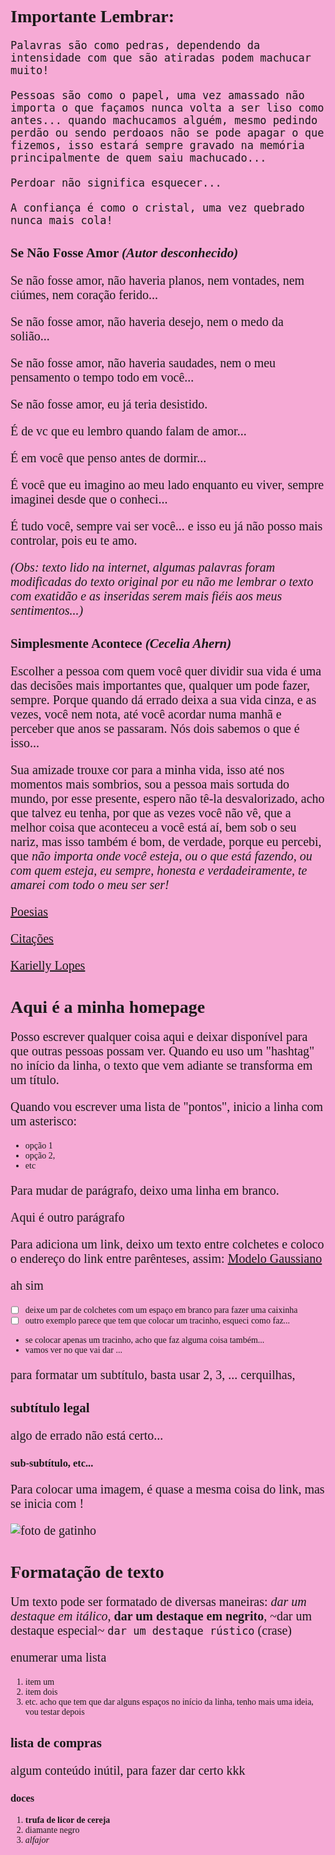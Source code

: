 <style>
 @import url('https://fonts.googleapis.com/css2?family=Niconne&display=swap');
 *{
  font-family: Niconne, cursive;
 }
 
 body, html {
  background-color: #f6aad5;/*#fe5caf*/
 }
 
 p {
  font-size: 20px;
 }
</style>

# Importante Lembrar:

`Palavras são como pedras, dependendo da intensidade com que são atiradas podem machucar muito!`

`Pessoas são como o papel, uma vez amassado não importa o que façamos nunca volta a ser liso como antes... quando machucamos alguém, mesmo pedindo perdão ou sendo perdoaos não se pode apagar o que fizemos, isso estará sempre gravado na memória principalmente de quem saiu machucado...`

`Perdoar não significa esquecer...`

`A confiança é como o cristal, uma vez quebrado nunca mais cola!`


## Se Não Fosse Amor *(Autor desconhecido)*

Se não fosse amor, não haveria planos, nem vontades, nem ciúmes, nem coração ferido...

Se não fosse amor, não haveria desejo, nem o medo da solião...

Se não fosse amor, não haveria saudades, nem o meu pensamento o tempo todo em você...

Se não fosse amor, eu já teria desistido.

É de vc que eu lembro quando falam de amor...

É em você que penso antes de dormir...

É você que eu imagino ao meu lado enquanto eu viver, sempre imaginei desde que o conheci...

É tudo você, sempre vai ser você... e isso eu já não posso mais controlar, pois eu te amo.

*(Obs: texto lido na internet, algumas palavras foram modificadas do texto original por eu não me lembrar o texto com exatidão e as inseridas serem mais fiéis aos meus sentimentos...)*

## Simplesmente Acontece *(Cecelia Ahern)*

Escolher a pessoa com quem você quer dividir sua vida é uma das decisões mais importantes que, qualquer um pode fazer, sempre. Porque quando dá errado deixa a sua vida cinza, e as vezes, você nem nota, até você acordar numa manhã e perceber que anos se passaram. Nós dois sabemos o que é isso...

Sua amizade trouxe cor para a minha vida, isso até nos momentos mais sombrios, sou a pessoa mais sortuda do mundo, por esse presente, espero não tê-la desvalorizado, acho que talvez eu tenha, por que as vezes você não vê, que a melhor coisa que aconteceu a você está aí, bem sob o seu nariz, mas isso também é bom, de verdade, porque eu percebi, que *não importa onde você esteja, ou o que está fazendo, ou com quem esteja, eu sempre, honesta e verdadeiramente, te amarei com todo o meu ser ser!*

[Poesias](poesias/vinicius-de-moraes/soneto-de-fidelidade.md) 

[Citações](citacoes/literarias/cora-coralina.md)

[Karielly Lopes](karielly.md)

# Aqui é a minha homepage


Posso escrever qualquer coisa aqui e deixar disponível para que outras pessoas possam ver.
Quando eu uso um "hashtag" no início da linha, o texto que vem adiante se transforma em um título.

Quando vou escrever uma lista de "pontos", inicio a linha com um asterisco:

* opção 1
* opção 2,
* etc

Para mudar de parágrafo, deixo uma linha em branco.

Aqui é outro parágrafo

Para adiciona um link, deixo um texto entre colchetes e coloco o endereço do link entre parênteses, assim:
[Modelo Gaussiano](http://tiny.cc/gaussiana)

ah sim

 - [ ] deixe um par de colchetes com um espaço em branco para fazer uma caixinha
 - [ ] outro exemplo parece que tem que colocar um tracinho, esqueci como faz...
 
 - se colocar apenas um tracinho, acho que faz alguma coisa também...
 - vamos ver no que vai dar ...
 
 para formatar um subtítulo, basta usar 2, 3, ... cerquilhas,
 
 ## subtítulo legal
 
 algo de errado não está certo...
 
 ### sub-subtítulo, etc...
 
 Para colocar uma imagem, é quase a mesma coisa do link, mas se inicia com !
 
 ![foto de gatinho](https://tse1.mm.bing.net/th?id=OIP.pbN8OZxbMej1QB68a3CkPQHaF7&pid=Api&rs=1&c=1&qlt=95&w=114&h=91)
 
 # Formatação de texto
 Um texto pode ser formatado de diversas maneiras: *dar um destaque em itálico*, **dar um destaque em negrito**, ~dar um destaque especial~ 
 `dar um destaque rústico` (crase)
 
 enumerar uma lista
   1. item um
   2. item dois
   3. etc. acho que tem que dar alguns espaços no início da linha, tenho mais uma ideia, vou testar depois

 ## lista de compras
 
 algum conteúdo inútil, para fazer dar certo kkk
 
 ### doces
 1. **trufa de licor de cereja**
 2. diamante negro
 3. *alfajor*
